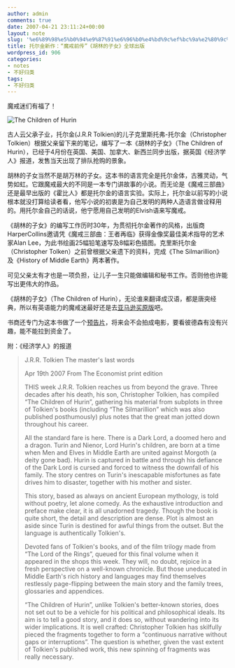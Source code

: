 ```yaml
---
author: admin
comments: true
date: 2007-04-21 23:11:24+00:00
layout: note
slug: '%e6%89%98%e5%b0%94%e9%87%91%e6%96%b0%e4%bd%9c%ef%bc%9a%e2%80%9c%e9%ad%94%e6%88%92%e5%89%8d%e4%bc%a0%e2%80%9d%e3%80%8a%e8%83%a1%e6%9e%97%e7%9a%84%e5%ad%90%e5%a5%b3%e3%80%8b%e5%85%a8%e7%90%83%e5%87%ba'
title: 托尔金新作：“魔戒前传”《胡林的子女》全球出版
wordpress_id: 906
categories:
- notes
- 不好归类
tags:
- 不好归类
---
```


魔戒迷们有福了！

![The Children of Hurin](http://farm1.static.flickr.com/180/467637299_e64ebee09d_m.jpg)

古人云父承子业，托尔金(J.R.R Tolkien)的儿子克里斯托弗-托尔金（Christopher Tolkien）根据父亲留下来的笔记，编写了一本《胡林的子女》（The Children of Hurin），已经于4月份在英国、美国、加拿大、新西兰同步出版，据英国《经济学人》报道，发售当天出现了排队抢购的景象。

胡林的子女当然不是胡万林的子女。这本书的语言完全是托尔金体，古雅灵动，气势如虹。它跟魔戒最大的不同是一本专门讲故事的小说。而无论是《魔戒三部曲》还是最早出版的《霍比人》都是托尔金的语言实验。实际上，托尔金以前写的小说根本就没打算给读者看，他写小说的初衷是为自己发明的两种人造语言做诠释用的。用托尔金自己的话说，他宁愿用自己发明的Elvish语来写魔戒。
 
《胡林的子女》的编写工作历时30年，为贯彻托尔金著作的风格，出版商HarperCollins邀请凭《魔戒三部曲：王者再临》获得金像奖最佳美术指导的艺术家Alan Lee，为此书绘画25幅铅笔速写及8幅彩色插图。克里斯托尔金（Christopher Tolken）之前曾根据父亲遗下的资料，完成《The Silmarillion》及《History of Middle Earth》两本著作。

可见父亲太有才也是一项负担，让儿子一生只能做编辑和秘书工作。否则他也许能写出更伟大的作品。

《胡林的子女》（The Children of Hurin），无论谁来翻译成汉语，都是唐突经典，所以有英语能力的魔戒迷最好还是去[亚马逊买原版](http://www.amazon.co.uk/Children-Hurin-J-R-R-Tolkien/dp/0007246226/ref=pd_bbs_sr_1/026-1923271-8308466?ie=UTF8&s=books&qid=1177188627&sr=8-1)吧。

书商还专门为这本书做了一个[预告片](http://www.bitu.com/tolkien/tolkien-trailer.html)，将来会不会拍成电影，要看彼德森有没有兴趣，能不能拉到资金了。

附：《经济学人》的报道





<blockquote>J.R.R. Tolkien
The master's last words

Apr 19th 2007
From The Economist print edition

THIS week J.R.R. Tolkien reaches us from beyond the grave. Three decades after his death, his son, Christopher Tolkien, has compiled “The Children of Hurin”, gathering his material from subplots in three of Tolkien's books (including “The Silmarillion” which was also published posthumously) plus notes that the great man jotted down throughout his career.

All the standard fare is here. There is a Dark Lord, a doomed hero and a dragon. Turin and Nienor, Lord Hurin's children, are born at a time when Men and Elves in Middle Earth are united against Morgoth (a deity gone bad). Hurin is captured in battle and through his defiance of the Dark Lord is cursed and forced to witness the downfall of his family. The story centres on Turin's inescapable misfortunes as fate drives him to disaster, together with his mother and sister.

This story, based as always on ancient European mythology, is told without poetry, let alone comedy. As the exhaustive introduction and preface make clear, it is all unadorned tragedy. Though the book is quite short, the detail and description are dense. Plot is almost an aside since Turin is destined for awful things from the outset. But the language is authentically Tolkien's.

Devoted fans of Tolkien's books, and of the film trilogy made from “The Lord of the Rings”, queued for this final volume when it appeared in the shops this week. They will, no doubt, rejoice in a fresh perspective on a well-known chronicle. But those uneducated in Middle Earth's rich history and languages may find themselves restlessly page-flipping between the main story and the family trees, glossaries and appendices.

“The Children of Hurin”, unlike Tolkien's better-known stories, does not set out to be a vehicle for his political and philosophical ideals. Its aim is to tell a good story, and it does so, without wandering into its wider implications. It is well crafted: Christopher Tolkien has skilfully pieced the fragments together to form a “continuous narrative without gaps or interruptions”. The question is whether, given the vast extent of Tolkien's published work, this new spinning of fragments was really necessary.

</blockquote>




